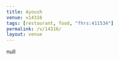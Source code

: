 ```yaml
---
title: Ayoush
venue: v14316
tags: [restaurant, food, "fhrs:411534"]
permalink: /v/14316/
layout: venue
---
```

null